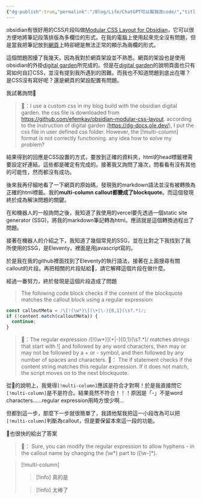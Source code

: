 ```yaml
---
{"dg-publish":true,"permalink":"/Blog/Life/ChatGPT可以幫我改code/","title":"ChatGPT可以幫我改code，但是我得先發現問題出在哪裡","tags":["blog","ai","webpage","coding"]}
---
```





obsidian有很好用的CSS片段叫做[Modular CSS Layout for Obsidian](https://github.com/efemkay/obsidian-modular-css-layout)，它可以很方便地將筆記段落排版為多欄位的形式。在我的電腦上使用起來完全沒有問題，但是當我把筆記放到[網頁](https://researchlife.vercel.app/)上時卻總是無法正常的顯示為兩欄的形式。

這個問題困擾了我幾天。因為我對於網頁架設並不熟悉。網頁的架設也是使用obsidian的外掛[digital garden](https://dg-docs.ole.dev/)所完成的。但是在[digital garden](https://dg-docs.ole.dev/)的說明頁面也只有寫如何自訂CSS，並沒有提到我所遇到的困難。而我也不知道問題到底出在哪？是CSS沒有寫好呢？還是網頁的架設配置有問題。

我試著詢問🤖

> 👨：I use a custom css in my blog build with the obsidian digital garden. the css file is downloaded from https://github.com/efemkay/obsidian-modular-css-layout. according to the instruction of digital garden (https://dg-docs.ole.dev/), I put the css file in user defined css folder. However, the [!multi-column] format is not correctly functioning. any idea how to solve my problem? 

結果得到的回應是CSS設置的方式，要放到正確的資料夾，html的head標籤裡需要設定好連結。這些都是確定有完成的。接著我又詢問了幾次，問看看有沒有其他的可能性，然而都沒有成功。

後來我再仔細地看了一下網頁的原始碼，發現我的markdown語法並沒有被轉換為正確的html標籤。我的**multi-column callout都變成了blockquote**。而這個發現終於成為解決問題的關鍵。

在和機器人的一般詢問之後，我知道了我使用的vercel要先透過一個static site generator (SSG)，將我的markdown筆記轉為html。應該就是這個轉換過程出了問題。

接著在機器人的介紹之下，我知道了幾個常見的SSG，並在比對之下我找到了我所使用的SSG，是Eleventy，裡面是用javascript寫的。

於是我在我的github裡面找到了Eleventy的執行語法，接著在上面搜尋有關callout的片段。再把相關的片段貼給🤖，請它解釋這個片段在做什麼。

經過一番努力，終於發現是這個片段造成了問題

> The following code block checks if the content of the blockquote matches the callout block using a regular expression:

``` javascript
const calloutMeta = /\[!(\w*)\](\+|\-){0,1}(\s?.*)/;
if (!content.match(calloutMeta)) {
  continue;
}
```


> 🤖：The regular expression /\[!(\w*)\](\+|\-){0,1}(\s?.\*)/ matches strings that start with ![ and followed by any word characters, then may or may not be followed by a + or - symbol, and then followed by any number of spaces and characters.
> 🤖： The if statement checks if the content string matches this regular expression. If it does not match, the script moves on to the next blockquote.


從🤖的說明上，我覺得`[!multi-column]`應該是符合才對啊！於是我直接問它`[!multi-column]`是不是符合。結果竟然不符合！！！原因是「-」不是word characters……regular expression用時方恨少啊…

但都到這一步，那麼下一步就很簡單了，我請他幫我把這一小段改為可以把`[!multi-column]`判斷為callout，但是要保留本來這一段的功能。

🤖也很快的給出了答案

> 🤖： Sure, you can modify the regular expression to allow hyphens - in the callout name by changing the (\w*) part to ([\w-]\*).




> [!multi-column]
>
>> [!info] 真的是
>
>> [!info] 太棒了